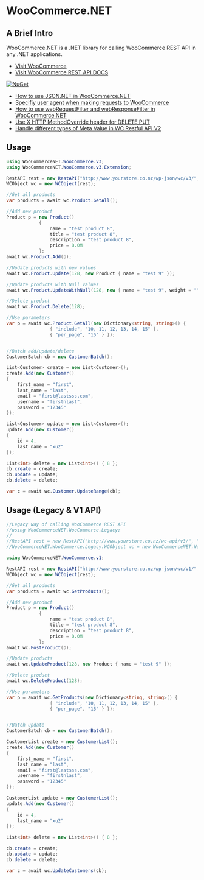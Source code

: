 ﻿WooCommerce.NET
======================

A Brief Intro
-------------------

WooCommerce.NET is a .NET library for calling WooCommerce REST API in any .NET applications.

* [Visit WooCommerce](http://www.woothemes.com/woocommerce/)
* [Visit WooCommerce REST API DOCS](https://woocommerce.github.io/woocommerce-rest-api-docs/)

[![NuGet](https://buildstats.info/nuget/WooCommerceNET)](http://www.nuget.org/packages/WooCommerceNET)

* [How to use JSON.NET in WooCommerce.NET](https://github.com/XiaoFaye/WooCommerce.NET/wiki/How-to-use-JSON.NET-in-WooCommerce.NET)
* [Specifiy user agent when making requests to WooCommerce](https://github.com/XiaoFaye/WooCommerce.NET/wiki/Specifiy-user-agent-when-making-requests-to-WooCommerce)
* [How to use webRequestFilter and webResponseFilter in WooCommerce.NET](https://github.com/XiaoFaye/WooCommerce.NET/wiki/How-to-use-webRequestFilter-and-webResponseFilter-in-WooCommerce.NET)
* [Use X HTTP MethodOverride header for DELETE PUT](https://github.com/XiaoFaye/WooCommerce.NET/wiki/Use-X-HTTP-MethodOverride-header-for-DELETE-PUT)
* [Handle different types of Meta Value in WC Restful API V2](https://github.com/XiaoFaye/WooCommerce.NET/wiki/Handle-different-types-of-Meta-Value-in-WC-Restful-API-V2)

Usage
-------------------

```cs
using WooCommerceNET.WooCommerce.v3;
using WooCommerceNET.WooCommerce.v3.Extension;

RestAPI rest = new RestAPI("http://www.yourstore.co.nz/wp-json/wc/v3/", "<WooCommerce Key>", "<WooCommerce Secret");
WCObject wc = new WCObject(rest);

//Get all products
var products = await wc.Product.GetAll();

//Add new product
Product p = new Product()
            {
                name = "test product 8",
                title = "test product 8",
                description = "test product 8",
                price = 8.0M
            };
await wc.Product.Add(p);

//Update products with new values
await wc.Product.Update(128, new Product { name = "test 9" });

//Update products with Null values
await wc.Product.UpdateWithNull(128, new { name = "test 9", weight = "", date_on_sale_from = "", date_on_sale_to = "" });

//Delete product
await wc.Product.Delete(128);

//Use parameters
var p = await wc.Product.GetAll(new Dictionary<string, string>() {
                { "include", "10, 11, 12, 13, 14, 15" },
                { "per_page", "15" } });


//Batch add/update/delete
CustomerBatch cb = new CustomerBatch();

List<Customer> create = new List<Customer>();
create.Add(new Customer()
{
    first_name = "first",
    last_name = "last",
    email = "first@lastsss.com",
    username = "firstnlast",
    password = "12345"
});

List<Customer> update = new List<Customer>();
update.Add(new Customer()
{
    id = 4,
    last_name = "xu2"
});

List<int> delete = new List<int>() { 8 };
cb.create = create;
cb.update = update;
cb.delete = delete;

var c = await wc.Customer.UpdateRange(cb);

```



Usage (Legacy & V1 API)
-------------------

```cs
//Legacy way of calling WooCommerce REST API
//using WooCommerceNET.WooCommerce.Legacy;
//
//RestAPI rest = new RestAPI("http://www.yourstore.co.nz/wc-api/v3/", "<WooCommerce Key>", "<WooCommerce Secret");
//WooCommerceNET.WooCommerce.Legacy.WCObject wc = new WooCommerceNET.WooCommerce.Legacy.WCObject(rest);

using WooCommerceNET.WooCommerce.v1;

RestAPI rest = new RestAPI("http://www.yourstore.co.nz/wp-json/wc/v1/", "<WooCommerce Key>", "<WooCommerce Secret");
WCObject wc = new WCObject(rest);

//Get all products
var products = await wc.GetProducts();

//Add new product
Product p = new Product()
            {
                name = "test product 8",
                title = "test product 8",
                description = "test product 8",
                price = 8.0M
            };
await wc.PostProduct(p);

//Update products
await wc.UpdateProduct(128, new Product { name = "test 9" });

//Delete product
await wc.DeleteProduct(128);

//Use parameters
var p = await wc.GetProducts(new Dictionary<string, string>() {
                { "include", "10, 11, 12, 13, 14, 15" },
                { "per_page", "15" } });


//Batch update
CustomerBatch cb = new CustomerBatch();

CustomerList create = new CustomerList();
create.Add(new Customer()
{
    first_name = "first",
    last_name = "last",
    email = "first@lastsss.com",
    username = "firstnlast",
    password = "12345"
});

CustomerList update = new CustomerList();
update.Add(new Customer()
{
    id = 4,
    last_name = "xu2"
});

List<int> delete = new List<int>() { 8 };

cb.create = create;
cb.update = update;
cb.delete = delete;

var c = await wc.UpdateCustomers(cb);

```
